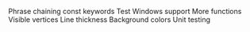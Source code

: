Phrase chaining
const keywords
Test Windows support
More functions
Visible vertices
Line thickness
Background colors
Unit testing
